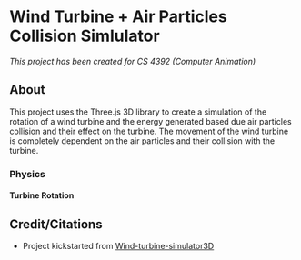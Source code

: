 # Wind Turbine + Air Particles Collision Simlulator

*This project has been created for CS 4392 (Computer Animation)*

## About

This project uses the Three.js 3D library to create a simulation of the rotation of a wind turbine and the energy generated based due air particles collision and their effect on the turbine. The movement of the wind turbine is completely dependent on the air particles and their collision with the turbine.

### Physics

#### Turbine Rotation

#### 

## Credit/Citations
* Project kickstarted from [Wind-turbine-simulator3D](https://github.com/MarkShulhin/Wind-turbine-simulator3D)
 
